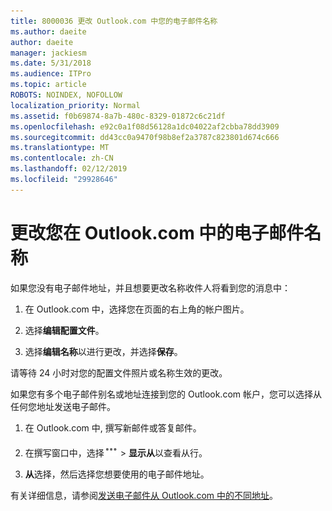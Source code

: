 ```yaml
---
title: 8000036 更改 Outlook.com 中您的电子邮件名称
ms.author: daeite
author: daeite
manager: jackiesm
ms.date: 5/31/2018
ms.audience: ITPro
ms.topic: article
ROBOTS: NOINDEX, NOFOLLOW
localization_priority: Normal
ms.assetid: f0b69874-8a7b-480c-8329-01872c6c21df
ms.openlocfilehash: e92c0a1f08d56128a1dc04022af2cbba78dd3909
ms.sourcegitcommit: dd43cc0a9470f98b8ef2a3787c823801d674c666
ms.translationtype: MT
ms.contentlocale: zh-CN
ms.lasthandoff: 02/12/2019
ms.locfileid: "29928646"
---
```

# <a name="change-your-email-name-in-outlookcom"></a>更改您在 Outlook.com 中的电子邮件名称

如果您没有电子邮件地址，并且想要更改名称收件人将看到您的消息中：
  
1. 在 Outlook.com 中，选择您在页面的右上角的帐户图片。
    
2. 选择**编辑配置文件**。 
    
3. 选择**编辑名称**以进行更改，并选择**保存**。 
    
请等待 24 小时对您的配置文件照片或名称生效的更改。
  
如果您有多个电子邮件别名或地址连接到您的 Outlook.com 帐户，您可以选择从任何您地址发送电子邮件。
  
1. 在 Outlook.com 中, 撰写新邮件或答复邮件。
    
2. 在撰写窗口中，选择![的多组操作图标。](media/b97ea7cd-eeb0-49c5-a564-7ca2d2e33909.png) \> **显示从**以查看从行。 
    
3. **从**选择，然后选择您想要使用的电子邮件地址。 
    
有关详细信息，请参阅[发送电子邮件从 Outlook.com 中的不同地址](https://go.microsoft.com/fwlink/p/?linkid=2001701&amp;clcid=0x409)。
  

